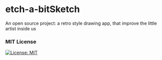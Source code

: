 # etch-a-bitSketch
An open source project: a retro style drawing app, that improve the little artist inside us

### MIT License
[![License: MIT](https://img.shields.io/badge/License-MIT-yellow.svg)](https://opensource.org/licenses/MIT) 
